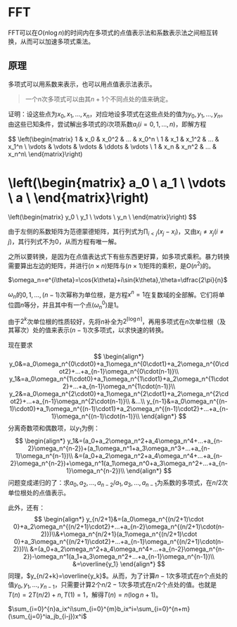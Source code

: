 # FFT

FFT可以在$O(n\log n)$的时间内在多项式的点值表示法和系数表示法之间相互转换，从而可以加速多项式乘法。

<!-- more -->

## 原理

多项式可以用系数来表示，也可以用点值表示法表示。

> 一个$n$次多项式可以由其$n+1$个不同点处的值来确定。

证明：设这些点为$x_0,x_1,...,x_n$，对应地设多项式在这些点处的值为$y_0,y_1,...,y_n$。由这些已知条件，尝试解出多项式的$i$次项系数$a_i(i=0,1,...,n)$，即解方程

$$
\left(\begin{matrix}
1 & x_0 & x_0^2 & ... & x_0^n \\
1 & x_1 & x_1^2 & ... & x_1^n \\
\vdots & \vdots & \vdots & \ddots & \vdots \\
1 & x_n & x_n^2 & ... & x_n^n\\
\end{matrix}\right)

\left(\begin{matrix}
a_0 \\
a_1 \\
\vdots \\
a \\
\end{matrix}\right)
=
\left(\begin{matrix}
y_0 \\
y_1 \\
\vdots \\
y_n \\
\end{matrix}\right)
$$

由于左侧的系数矩阵为范德蒙德矩阵，其行列式为$\prod_{i<j}(x_j-x_i)$，又由$x_i\neq x_j(i\neq j)$，其行列式不为0，从而方程有唯一解。

之所以要转换，是因为在点值表达式下有些东西更好算，如多项式乘积。暴力转换需要算出左边的矩阵，并进行$(n\times n)$矩阵与$(n\times 1)$矩阵的乘积，是$O(n^2)$的。

$\omega_n=e^{i\theta}=\cos{k\theta}+i\sin{k\theta},\theta=\dfrac{2\pi}{n}$

$\omega_n$的$0,1,...,(n-1)$次幂称为单位根，是方程$x^n=1$在复数域的全部解。它们将单位圆$n$等分，并且其中有一个点$(\omega_n^0)$是1。

由于$2^k$次单位根的性质较好，先将$n$补全为$2^{\lceil \log n\rceil}$，再用多项式在$n$次单位根（及其幂次）处的值来表示$(n-1)$次多项式，以求快速的转换。

现在要求
$$
\begin{align*}
y_0&=a_0\omega_n^{0\cdot0}+a_1\omega_n^{0\cdot1}+a_2\omega_n^{0\cdot2}+...+a_{n-1}\omega_n^{0\cdot(n-1)}\\
y_1&=a_0\omega_n^{1\cdot0}+a_1\omega_n^{1\cdot1}+a_2\omega_n^{1\cdot2}+...+a_{n-1}\omega_n^{1\cdot(n-1)}\\
y_2&=a_0\omega_n^{2\cdot0}+a_1\omega_n^{2\cdot1}+a_2\omega_n^{2\cdot2}+...+a_{n-1}\omega_n^{2\cdot(n-1)}\\
&...\\
y_{n-1}&=a_0\omega_n^{(n-1)\cdot0}+a_1\omega_n^{(n-1)\cdot1}+a_2\omega_n^{(n-1)\cdot2}+...+a_{n-1}\omega_n^{(n-1)\cdot(n-1)}\\
\end{align*}
$$
分离奇数项和偶数项，以$y_1$为例：
$$
\begin{align*}
y_1&=(a_0+a_2\omega_n^2+a_4\omega_n^4+...+a_{n-2}\omega_n^{n-2})+(a_1\omega_n^1+a_3\omega_n^3+...+a_{n-1}\omega_n^{n-1})\\
&=(a_0+a_2\omega_n^2+a_4\omega_n^4+...+a_{n-2}\omega_n^{n-2})+\omega_n^1(a_1\omega_n^0+a_3\omega_n^2+...+a_{n-1}\omega_n^{n-2})\\
\end{align*}
$$
问题变成递归的了：求$a_0,a_2,...,a_{n-2}/a_1,a_3,...,a_{n-1}$为系数的多项式，在$n/2$次单位根处的点值表示。

此外，还有：
$$
\begin{align*}
y_{n/2+1}&=(a_0\omega_n^{(n/2+1)\cdot 0}+a_2\omega_n^{(n/2+1)\cdot2}+...+a_{n-2}\omega_n^{(n/2+1)\cdot(n-2)})\\&+\omega_n^{n/2+1}(a_1\omega_n^{(n/2+1)\cdot 0}+a_3\omega_n^{(n/2+1)\cdot2}+...+a_{n-1}\omega_n^{(n/2+1)\cdot(n-2)})\\
&=(a_0+a_2\omega_n^2+a_4\omega_n^4+...+a_{n-2}\omega_n^{n-2})-\omega_n^1(a_1+a_3\omega_n^2+...+a_{n-1}\omega_n^{n-1})\\
&=\overline{y_1}
\end{align*}
$$
同理，$y_{n/2+k}=\overline{y_k}$。从而，为了计算$n-1$次多项式在$n$个点处的值$y_0,y_1,...,y_{n-1}$，只需要计算2个$n/2-1$次多项式在$n/2$个点处的值。也就是$T(n)=2T(n/2)+n,T(1)=1$，解得$T(n)=n(\log n+1)$。

$\sum_{i=0}^{n}a_ix^i\sum_{i=0}^{m}b_ix^i=\sum_{i=0}^{n+m}(\sum_{j=0}^ia_jb_{i-j})x^i$

